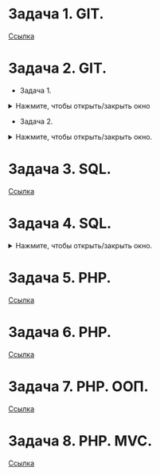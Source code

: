 # Задача 1. GIT.
[Ссылка](https://github.com/GBardeec/assignment_on_githowto)

# Задача 2. GIT.
- Задача 1.
<details>
  <summary>Нажмите, чтобы открыть/закрыть окно</summary>

![Скриншот](https://github.com/GBardeec/Completed_tasks/blob/main/Screenshot/%D1%81%D0%BA%D1%80%D0%B8%D0%BD%D1%88%D0%BE%D1%821.JPG?raw=true)

</details>

- Задача 2.
<details>
  <summary>Нажмите, чтобы открыть/закрыть окно.</summary>

![Скриншот](https://github.com/GBardeec/Completed_tasks/blob/main/Screenshot/%D1%81%D0%BA%D1%80%D0%B8%D0%BD%D1%88%D0%BE%D1%821.JPG?raw=true)

</details>

# Задача 3. SQL. 
[Ссылка](https://www.sololearn.com/profile/8372948)

# Задача 4. SQL.
<details>
  <summary>Нажмите, чтобы открыть/закрыть окно.</summary>

![Скриншот](https://github.com/GBardeec/Completed_tasks/blob/main/Screenshot/%D1%81%D0%BA%D1%80%D0%B8%D0%BD%D1%88%D0%BE%D1%823(2).JPG?raw=true)

</details>

# Задача 5. PHP.
[Ссылка](https://www.sololearn.com/profile/8372948)

# Задача 6. PHP.
[Ссылка](https://github.com/GBardeec/ToDoList_php_optionThree)

# Задача 7. PHP. ООП.
[Ссылка](https://github.com/GBardeec/working_with_OOP/tree/main)

# Задача 8. PHP. MVC.
[Ссылка](https://github.com/GBardeec/ToDoList_php_MVC)
